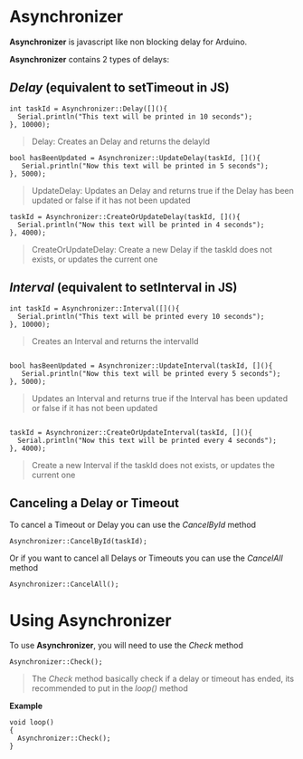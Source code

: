 # Asynchronizer
**Asynchronizer** is javascript like non blocking delay for Arduino.

**Asynchronizer** contains 2 types of delays:

## ***Delay* (equivalent to setTimeout in JS)**
```
int taskId = Asynchronizer::Delay([](){
  Serial.println("This text will be printed in 10 seconds");
}, 10000);
```
> Delay: Creates an Delay and returns the delayId

```
bool hasBeenUpdated = Asynchronizer::UpdateDelay(taskId, [](){
   Serial.println("Now this text will be printed in 5 seconds");
}, 5000);
```
> UpdateDelay: Updates an Delay and returns true if the Delay has been updated or false if it has not been updated

```
taskId = Asynchronizer::CreateOrUpdateDelay(taskId, [](){
  Serial.println("Now this text will be printed in 4 seconds");
}, 4000);
```
> CreateOrUpdateDelay: Create a new Delay if the taskId does not exists, or updates the current one

## ***Interval* (equivalent to setInterval in JS)**
```
int taskId = Asynchronizer::Interval([](){
  Serial.println("This text will be printed every 10 seconds");
}, 10000);
```
> Creates an Interval and returns the intervalId
```

bool hasBeenUpdated = Asynchronizer::UpdateInterval(taskId, [](){
   Serial.println("Now this text will be printed every 5 seconds");
}, 5000);
```
> Updates an Interval and returns true if the Interval has been updated or false if it has not been updated
```

taskId = Asynchronizer::CreateOrUpdateInterval(taskId, [](){
  Serial.println("Now this text will be printed every 4 seconds");
}, 4000);
```
> Create a new Interval if the taskId does not exists, or updates the current one

## **Canceling a Delay or Timeout**
To cancel a Timeout or Delay you can use the *CancelById* method
```
Asynchronizer::CancelById(taskId);
```
  Or if you want to cancel all Delays or Timeouts you can use the *CancelAll* method
```
Asynchronizer::CancelAll();
```

# **Using Asynchronizer**
To use **Asynchronizer**, you will need to use the *Check* method
```
Asynchronizer::Check();
```
> The *Check* method basically check if a delay or timeout has ended, its recommended to put in the *loop()* method

**Example**
```
void loop() 
{   
  Asynchronizer::Check();
}
```
